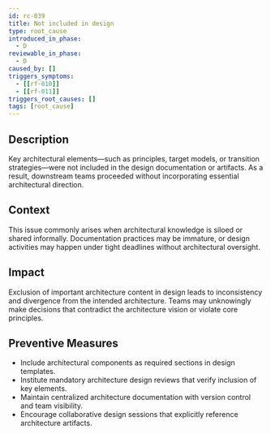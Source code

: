 ```yaml
---
id: rc-039
title: Not included in design
type: root_cause
introduced_in_phase:
  - D
reviewable_in_phase:
  - D
caused_by: []
triggers_symptoms:
  - [[rf-010]]
  - [[rf-011]]
triggers_root_causes: []
tags: [root_cause]
---
```


## Description
Key architectural elements—such as principles, target models, or transition strategies—were not included in the design documentation or artifacts. As a result, downstream teams proceeded without incorporating essential architectural direction.

## Context
This issue commonly arises when architectural knowledge is siloed or shared informally. Documentation practices may be immature, or design activities may happen under tight deadlines without architectural oversight.

## Impact
Exclusion of important architecture content in design leads to inconsistency and divergence from the intended architecture. Teams may unknowingly make decisions that contradict the architecture vision or violate core principles.

## Preventive Measures
- Include architectural components as required sections in design templates.
- Institute mandatory architecture design reviews that verify inclusion of key elements.
- Maintain centralized architecture documentation with version control and team visibility.
- Encourage collaborative design sessions that explicitly reference architecture artifacts.